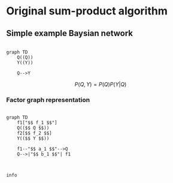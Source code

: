 # Original sum-product algorithm

## Simple example Baysian network

```mermaid

graph TD
    Q((Q))
    Y((Y))

    Q-->Y
```

```math
P(Q, Y) = P(Q)P(Y|Q)
```

### Factor graph representation

```mermaid

graph TD
    f1["$$ f_1 $$"]
    Q(($$ Q $$))
    f2[$$ f_2 $$]
    Y(($$ Y $$))
    
    f1--"$$ a_1 $$"-->Q
    Q-->|"$$ b_1 $$"| f1
    
    

```

```mermaid
info
```
